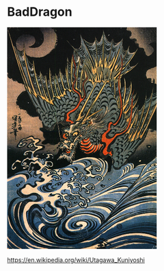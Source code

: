 # BadDragon

<img src="BadDragon/dragon.jpg" alt="bad-dragon" style="width:350px;">

https://en.wikipedia.org/wiki/Utagawa_Kuniyoshi

